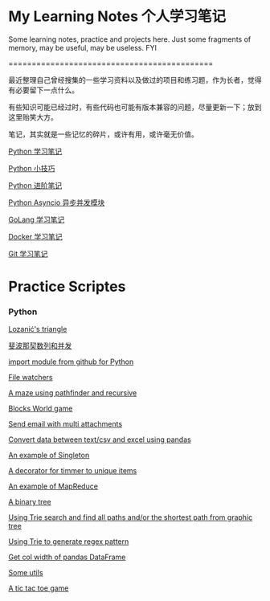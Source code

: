 # My Learning Notes 个人学习笔记


Some learning notes, practice and projects here. Just some fragments of memory, may be useful, may be useless. FYI

============================================

最近整理自己曾经搜集的一些学习资料以及做过的项目和练习题，作为长者，觉得有必要留下一点什么。

有些知识可能已经过时，有些代码也可能有版本兼容的问题，尽量更新一下；放到这里贻笑大方。

笔记，其实就是一些记忆的碎片，或许有用，或许毫无价值。

[Python 学习笔记](python_notes.md)

[Python 小技巧](python_tips.md)

[Python 进阶笔记](python_advanced.md)

[Python Asyncio 异步并发模块](awesome_python_asyncio.md)

[GoLang 学习笔记](go-lang.md)

[Docker 学习笔记](docker_notes.md)

[Git 学习笔记](git_notes.md)


# Practice Scriptes

### Python

[Lozanić's triangle](https://gist.github.com/DavidQi/45a2a03ef8bbf119b25c73868c7d420d)

[斐波那契数列和并发](https://gist.github.com/DavidQi/20a41ae77c862e330b65fd407c6ed683)

[import module from github for Python](https://gist.github.com/DavidQi/f360ea06602841915c4f023a7dab97bc)

[File watchers](https://gist.github.com/DavidQi/5652bf6003aab288c5f0a81b05e2bb57)

[A maze using pathfinder and recursive](https://gist.github.com/DavidQi/94a2a1d75b88c4053e51935e878d6d56)

[Blocks World game](https://gist.github.com/DavidQi/f8d715796b74ef7eb763f5317becf397)

[Send email with multi attachments](https://gist.github.com/DavidQi/f5e93fbe01e300d4bd767d3a0a0ec703)

[Convert data between text/csv and excel using pandas](https://gist.github.com/DavidQi/4a99839fc942b3b65cbfa1ecfee06efb)

[An example of Singleton](https://gist.github.com/DavidQi/fcf25d836c7713760fdbb556a0fda6c2)

[A decorator for timmer to unique items](https://gist.github.com/DavidQi/2fa30eba8d5f0c08a8a6b36d0eff1670)

[An example of MapReduce](https://gist.github.com/DavidQi/af1dc1da209a0b3fb1acae263c9e38dd)

[A binary tree](https://gist.github.com/DavidQi/f79cbe8c828a9b2a83faca747f54297b)

[Using Trie search and find all paths and/or the shortest path from graphic tree](https://gist.github.com/DavidQi/06b5e6fee0001c15e2da2e001ec8be8c)

[Using Trie to generate regex pattern](https://gist.github.com/DavidQi/7f55ee7ee610121144bc64da739dad02)

[Get col width of pandas DataFrame](https://gist.github.com/DavidQi/593f6464284895da330ac81d866e55e5)

[Some utils](https://gist.github.com/DavidQi/f0beb895010544034398db55519bfa17)

[A tic tac toe game](https://gist.github.com/DavidQi/2fe56fbcbd53c108ea0b5f6bb10bbc46)
